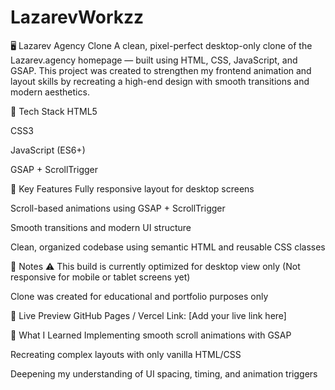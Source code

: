 # LazarevWorkzz
🖥️ Lazarev Agency Clone
A clean, pixel-perfect desktop-only clone of the Lazarev.agency homepage — built using HTML, CSS, JavaScript, and GSAP.
This project was created to strengthen my frontend animation and layout skills by recreating a high-end design with smooth transitions and modern aesthetics.

🚀 Tech Stack
HTML5

CSS3

JavaScript (ES6+)

GSAP + ScrollTrigger

🎯 Key Features
Fully responsive layout for desktop screens

Scroll-based animations using GSAP + ScrollTrigger

Smooth transitions and modern UI structure

Clean, organized codebase using semantic HTML and reusable CSS classes

📌 Notes
⚠️ This build is currently optimized for desktop view only
(Not responsive for mobile or tablet screens yet)

Clone was created for educational and portfolio purposes only

📂 Live Preview
GitHub Pages / Vercel Link: [Add your live link here]

🧠 What I Learned
Implementing smooth scroll animations with GSAP

Recreating complex layouts with only vanilla HTML/CSS

Deepening my understanding of UI spacing, timing, and animation triggers
